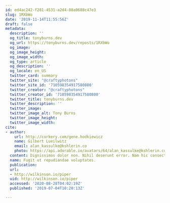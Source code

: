 ```yaml
---
id: ed4ac242-f281-4531-a2d4-08a0688c47e3
slug: 1RXbWo
date: '2019-11-14T11:55:56Z'
draft: false
metadata:
  description: ''
  og_title: tonyburns.dev
  og_url: https://tonyburns.dev/reposts/1RXbWo
  og_image: 
  og_image_height: 
  og_image_width: 
  og_type: article
  og_description: ''
  og_locale: en_US
  twitter_card: summary
  twitter_site: "@craftyphotons"
  twitter_site_id: '710598354917580800'
  twitter_creator: "@craftyphotons"
  twitter_creator_id: '710598354917580800'
  twitter_title: tonyburns.dev
  twitter_description: ''
  twitter_image: 
  twitter_image_alt: Tony Burns
  twitter_image_height: 
  twitter_image_width: 
cite:
- author:
    url: http://corkery.com/gene.hodkiewicz
    name: Gilbert Lueilwitz
    email: alan_kassulke@kshlerin.co
    photo: https://api.adorable.io/avatars/64/alan_kassulke@kshlerin.co.png
  content: Dignissimos dolor non. Nihil deserunt error. Nam hic consectetur.
  name: Fugit ut repudiandae voluptates.
  publication: 
  url:
  - http://wilkinson.io/piper
  uid: http://wilkinson.io/piper
  accessed: '2020-08-28T04:02:19Z'
  published: '2019-07-04T10:20:13Z'

---
```




